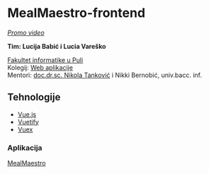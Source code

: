# MealMaestro-frontend
[*Promo video*](https://www.youtube.com/watch?v=q30iUnWFU3I&t=129s) <br />

**Tim: Lucija Babić i Lucia Vareško <br />**

[Fakultet informatike u Puli](https://fipu.unipu.hr/) <br />
Kolegij: [Web aplikacije](https://www.notion.so/fiputreca/Web-aplikacije-7ba8350d498546a78812399024edac44) <br />
Mentori: [doc.dr.sc. Nikola Tanković](https://www.notion.so/Kontakt-stranica-875574d1b92248b1a8e90dae52cd29a9) i Nikki Bernobić, univ.bacc. inf. <br />

## Tehnologije
* [Vue.js](https://vuejs.org/) 
* [Vuetify](https://vuetifyjs.com/en/)
* [Vuex](https://vuex.vuejs.org/)

### Aplikacija
[MealMaestro](https://mealmaestro.vercel.app/)
